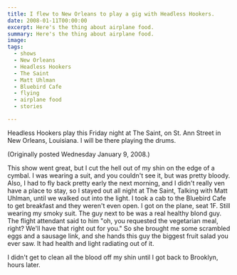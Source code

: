 ```yaml
---
title: I flew to New Orleans to play a gig with Headless Hookers.
date: 2008-01-11T00:00:00
excerpt: Here's the thing about airplane food.
summary: Here's the thing about airplane food.
image: 
tags:
  - shows
  - New Orleans
  - Headless Hookers
  - The Saint
  - Matt Uhlman
  - Bluebird Cafe
  - flying
  - airplane food
  - stories

---
```


Headless Hookers play this Friday night at The Saint, on St. Ann Street in New Orleans, Louisiana. I will be there playing the drums.

(Originally posted Wednesday January 9, 2008.)

This show went great, but I cut the hell out of my shin on the edge of a cymbal. I was wearing a suit, and you couldn't see it, but was pretty bloody. Also, I had to fly back pretty early the next morning, and I didn't really ven have a place to stay, so I stayed out all night at The Saint, Talking with Matt Uhlman, until we walked out into the light. I took a cab to the Bluebird Cafe to get breakfast and they weren't even open. I got on the plane, seat 1F. Still wearing my smoky suit. The guy next to be was a real healthy blond guy. The flight attendant said to him "oh, you requested the vegetarian meal, right? We'll have that right out for you." So she brought me some scrambled eggs and a sausage link, and she hands this guy the biggest fruit salad you ever saw. It had health and light radiating out of it.

I didn't get to clean all the blood off my shin until I got back to Brooklyn, hours later.
